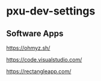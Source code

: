 # pxu-dev-settings

## Software Apps
https://ohmyz.sh/

https://code.visualstudio.com/

https://rectangleapp.com/

